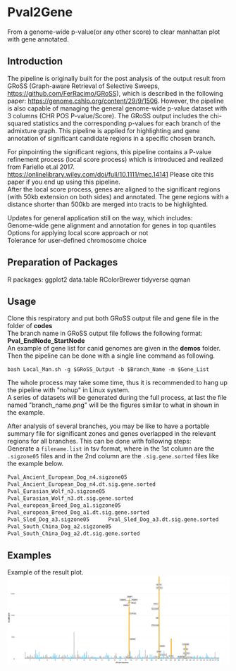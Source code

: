 # Pval2Gene
From a genome-wide p-value(or any other score) to clear manhattan plot with gene annotated.

## Introduction
The pipeline is originally built for the post analysis of the output result from GRoSS (Graph-aware Retrieval of Selective Sweeps, https://github.com/FerRacimo/GRoSS), which is described in the following paper: https://genome.cshlp.org/content/29/9/1506. However, the pipeline is also capable of managing the general genome-wide p-value dataset with 3 columns (CHR POS P-value/Score).
The GRoSS output includes the chi-squared statistics and the corresponding p-values for each branch of the admixture graph. This pipeline is applied for highlighting and gene annotation of significant candidate regions in a specific chosen branch.

For pinpointing the significant regions, this pipeline contains a P-value refinement process (local score process) which is introduced and realized from Fariello et.al 2017. https://onlinelibrary.wiley.com/doi/full/10.1111/mec.14141 Please cite this paper if you end up using this pipeline.  
After the local score process, genes are aligned to the significant regions (with 50kb extension on both sides) and annotated. The gene regions with a distance shorter than 500kb are merged into tracts to be highlighted.

Updates for general application still on the way, which includes:  
Genome-wide gene alignment and annotation for genes in top quantiles  
Options for applying local score approach or not  
Tolerance for user-defined chromosome choice  
## Preparation of Packages
R packages:
ggplot2
data.table
RColorBrewer
tidyverse
qqman
## Usage
Clone this respiratory and put both GRoSS output file and gene file in the folder of **codes**  
The branch name in GRoSS output file follows the following format: **Pval_EndNode_StartNode**  
An example of gene list for canid genomes are given in the **demos** folder.  
Then the pipeline can be done with a single line command as following.  
```
bash Local_Man.sh -g $GRoSS_Output -b $Branch_Name -m $Gene_List
```
The whole process may take some time, thus it is recommended to hang up the pipeline with "nohup" in Linux system.  
A series of datasets will be generated during the full process, at last the file named "branch_name.png" will be the figures similar to what in shown in the example.  

After analysis of several branches, you may be like to have a portable summary file for significant zones and genes overlapped in the relevant regions for all branches. This can be done with following steps:  
Generate a ``` filename.list ``` in tsv format, where in the 1st column are the ```.sigzone05``` files and in the 2nd column are the ```.sig.gene.sorted``` files like the example below.
```
Pval_Ancient_European_Dog_n4.sigzone05  Pval_Ancient_European_Dog_n4.dt.sig.gene.sorted
Pval_Eurasian_Wolf_n3.sigzone05 Pval_Eurasian_Wolf_n3.dt.sig.gene.sorted
Pval_european_Breed_Dog_a1.sigzone05    Pval_european_Breed_Dog_a1.dt.sig.gene.sorted
Pval_Sled_Dog_a3.sigzone05      Pval_Sled_Dog_a3.dt.sig.gene.sorted
Pval_South_China_Dog_a2.sigzone05       Pval_South_China_Dog_a2.dt.sig.gene.sorted
```
## Examples
Example of the result plot.
![](images/SLD_uniqe.png)
